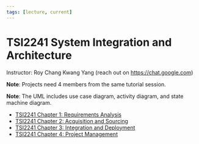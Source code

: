 ```yaml
---
tags: [lecture, current]
---
```


# TSI2241 System Integration and Architecture

Instructor: Roy Chang Kwang Yang (reach out on https://chat.google.com)

**Note**: Projects need 4 members from the same tutorial session.

**Note**: The UML includes use case diagram, activity diagram, and state machine
diagram.

- [TSI2241 Chapter 1: Requirements Analysis](202303242147.md)
- [TSI2241 Chapter 2: Acquisition and Sourcing](202304161333.md)
- [TSI2241 Chapter 3: Integration and Deployment](202304300902.md)
- [TSI2241 Chapter 4: Project Management](202305061841.md)
